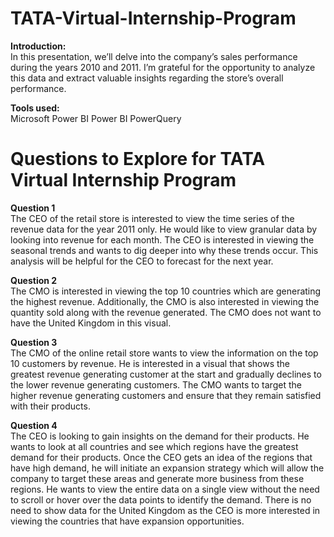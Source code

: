 # TATA-Virtual-Internship-Program<br/>
**Introduction:** <br/>
In this presentation, we’ll delve into the company’s sales performance during the years 2010 and 2011. I’m grateful for the opportunity to analyze this data and extract valuable insights regarding the store’s overall performance.<br/>

**Tools used:** <br/>
Microsoft Power BI
Power BI PowerQuery<br/>

#  Questions to Explore for TATA Virtual Internship Program<br/>
**Question 1**<br/>
The CEO of the retail store is interested to view the time series of the revenue data for the year 2011 only. He would like to view granular data by looking into revenue for each month. The CEO is interested in viewing the seasonal trends and wants to dig deeper into why these trends occur. This analysis will be helpful for the CEO to forecast for the next year.<br/>

**Question 2**<br/>
The CMO is interested in viewing the top 10 countries which are generating the highest revenue. Additionally, the CMO is also interested in viewing the quantity sold along with the revenue generated. The CMO does not want to have the United Kingdom in this visual.<br/>

**Question 3**<br/>
The CMO of the online retail store wants to view the information on the top 10 customers by revenue. He is interested in a visual that shows the greatest revenue generating customer at the start and gradually declines to the lower revenue generating customers. The CMO wants to target the higher revenue generating customers and ensure that they remain satisfied with their products.<br/>

**Question 4**<br/>
The CEO is looking to gain insights on the demand for their products. He wants to look at all countries and see which regions have the greatest demand for their products. Once the CEO gets an idea of the regions that have high demand, he will initiate an expansion strategy which will allow the company to target these areas and generate more business from these regions. He wants to view the entire data on a single view without the need to scroll or hover over the data points to identify the demand. There is no need to show data for the United Kingdom as the CEO is more interested in viewing the countries that have expansion opportunities.
